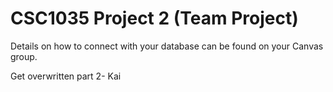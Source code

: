 CSC1035 Project 2 (Team Project)
================================

Details on how to connect with your database can be found on your Canvas group.

Get overwritten part 2- Kai